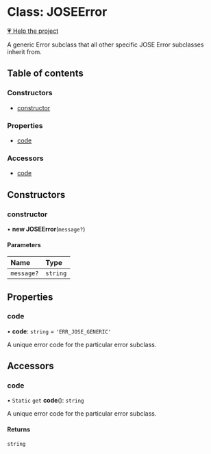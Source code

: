 # Class: JOSEError

[💗 Help the project](https://github.com/sponsors/panva)

A generic Error subclass that all other specific JOSE Error subclasses inherit from.

## Table of contents

### Constructors

- [constructor](util_errors.JOSEError.md#constructor)

### Properties

- [code](util_errors.JOSEError.md#code)

### Accessors

- [code](util_errors.JOSEError.md#code-1)

## Constructors

### constructor

• **new JOSEError**(`message?`)

#### Parameters

| Name | Type |
| :------ | :------ |
| `message?` | `string` |

## Properties

### code

• **code**: `string` = `'ERR_JOSE_GENERIC'`

A unique error code for the particular error subclass.

## Accessors

### code

• `Static` `get` **code**(): `string`

A unique error code for the particular error subclass.

#### Returns

`string`
